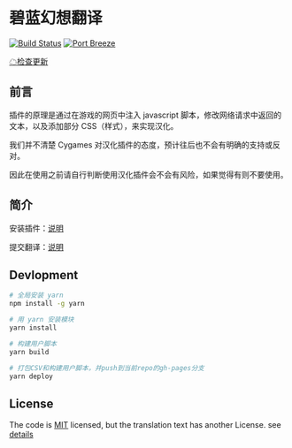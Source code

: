 # 碧蓝幻想翻译
[![Build Status](https://github.com/biuuu/BLHXFY/workflows/Build/badge.svg?branch=master)](https://github.com/biuuu/BLHXFY/actions?query=workflow%3ABuild)
<a href="http://game.granbluefantasy.jp/#quest/index"><img alt="Port Breeze" src="https://img.shields.io/badge/Port-Breeze-green.svg"></a>

[☁检查更新](https://blhx.danmu9.com/blhxfy/extension.user.js)

## 前言
插件的原理是通过在游戏的网页中注入 javascript 脚本，修改网络请求中返回的文本，以及添加部分 CSS（样式），来实现汉化。

我们并不清楚 Cygames 对汉化插件的态度，预计往后也不会有明确的支持或反对。

因此在使用之前请自行判断使用汉化插件会不会有风险，如果觉得有则不要使用。

## 简介
安装插件：[说明](https://github.com/biuuu/BLHXFY/blob/master/src/README.md)

提交翻译：[说明](https://github.com/BLHXFY-Group/BLHXFY)

## Devlopment

```bash
# 全局安装 yarn
npm install -g yarn

# 用 yarn 安装模块
yarn install

# 构建用户脚本
yarn build

# 打包CSV和构建用户脚本，并push到当前repo的gh-pages分支
yarn deploy
```

## License
The code is [MIT](https://github.com/biuuu/BLHXFY/blob/master/LICENSE) licensed,
but the translation text has another License. see [details](https://github.com/biuuu/BLHXFY/tree/master/data)
